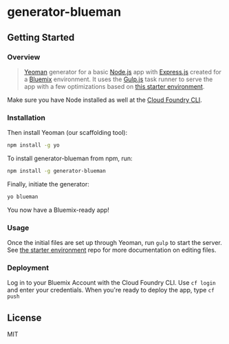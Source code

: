 # generator-blueman

## Getting Started

### Overview

> [Yeoman](http://yeoman.io) generator for a basic [Node.js](https://nodejs.org/) app with [Express.js](http://expressjs.com/) created for a [Bluemix](https://console.ng.bluemix.net/) environment. It uses the [Gulp.js](http://gulpjs.com/) task runner to serve the app with a few optimizations based on [this starter environment](http://github.com/una/gulp-starter-env). 

Make sure you have Node installed as well at the [Cloud Foundry CLI](https://github.com/cloudfoundry/cli).

### Installation

Then install Yeoman (our scaffolding tool):
```bash
npm install -g yo
```

To install generator-blueman from npm, run:

```bash
npm install -g generator-blueman
```

Finally, initiate the generator:

```bash
yo blueman
```

You now have a Bluemix-ready app!

### Usage

Once the initial files are set up through Yeoman, run `gulp` to start the server. See [the starter environment](http://github.com/una/gulp-starter-env) repo for more documentation on editing files. 

### Deployment

Log in to your Bluemix Account with the Cloud Foundry CLI. Use `cf login` and enter your credentials. When you're ready to deploy the app, type `cf push`

## License

MIT
